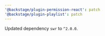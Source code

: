 ```yaml
---
'@backstage/plugin-permission-react': patch
'@backstage/plugin-playlist': patch
---
```


Updated dependency `swr` to `^2.0.0`.
